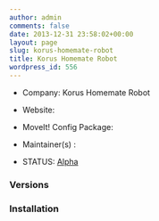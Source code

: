 ```yaml
---
author: admin
comments: false
date: 2013-12-31 23:58:02+00:00
layout: page
slug: korus-homemate-robot
title: Korus Homemate Robot
wordpress_id: 556
---
```



	
  * Company: Korus Homemate Robot

	
  * Website:

	
  * MoveIt! Config Package: 

	
  * Maintainer(s) :

	
  * STATUS: [Alpha](/about/moveit-status/#legend)




### Versions








### Installation






